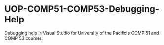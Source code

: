 # UOP-COMP51-COMP53-Debugging-Help
Debugging help in Visual Studio for University of the Pacific's COMP 51 and COMP 53 courses.
